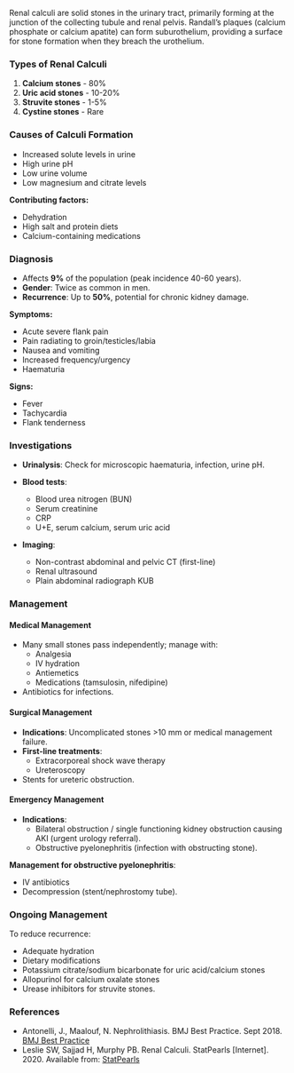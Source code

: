 Renal calculi are solid stones in the urinary tract, primarily forming at the junction of the collecting tubule and renal pelvis. Randall’s plaques (calcium phosphate or calcium apatite) can form suburothelium, providing a surface for stone formation when they breach the urothelium.

### Types of Renal Calculi
1. **Calcium stones** - 80%
2. **Uric acid stones** - 10-20%
3. **Struvite stones** - 1-5%
4. **Cystine stones** - Rare

### Causes of Calculi Formation
- Increased solute levels in urine
- High urine pH
- Low urine volume
- Low magnesium and citrate levels

**Contributing factors:**
- Dehydration
- High salt and protein diets
- Calcium-containing medications

### Diagnosis
- Affects **9%** of the population (peak incidence 40-60 years).
- **Gender**: Twice as common in men.
- **Recurrence**: Up to **50%**, potential for chronic kidney damage.

**Symptoms:**
- Acute severe flank pain
- Pain radiating to groin/testicles/labia
- Nausea and vomiting
- Increased frequency/urgency
- Haematuria

**Signs:**
- Fever
- Tachycardia
- Flank tenderness

### Investigations
- **Urinalysis**: Check for microscopic haematuria, infection, urine pH.
- **Blood tests**:
  - Blood urea nitrogen (BUN)
  - Serum creatinine
  - CRP
  - U+E, serum calcium, serum uric acid 

- **Imaging**:
  - Non-contrast abdominal and pelvic CT (first-line)
  - Renal ultrasound
  - Plain abdominal radiograph KUB

### Management
#### Medical Management
- Many small stones pass independently; manage with:
  - Analgesia
  - IV hydration
  - Antiemetics
  - Medications (tamsulosin, nifedipine)
- Antibiotics for infections.

#### Surgical Management
- **Indications**: Uncomplicated stones >10 mm or medical management failure.
- **First-line treatments**: 
  - Extracorporeal shock wave therapy
  - Ureteroscopy
- Stents for ureteric obstruction.

#### Emergency Management
- **Indications**: 
  - Bilateral obstruction / single functioning kidney obstruction causing AKI (urgent urology referral).
  - Obstructive pyelonephritis (infection with obstructing stone).
  
**Management for obstructive pyelonephritis**:
- IV antibiotics
- Decompression (stent/nephrostomy tube).

### Ongoing Management
To reduce recurrence:
- Adequate hydration
- Dietary modifications
- Potassium citrate/sodium bicarbonate for uric acid/calcium stones
- Allopurinol for calcium oxalate stones
- Urease inhibitors for struvite stones.

### References
- Antonelli, J., Maalouf, N. Nephrolithiasis. BMJ Best Practice. Sept 2018. [BMJ Best Practice](https://bestpractice.bmj.com/topics/en-gb/225)
- Leslie SW, Sajjad H, Murphy PB. Renal Calculi. StatPearls [Internet]. 2020. Available from: [StatPearls](https://www.ncbi.nlm.nih.gov/books/NBK442014/?report=classic)